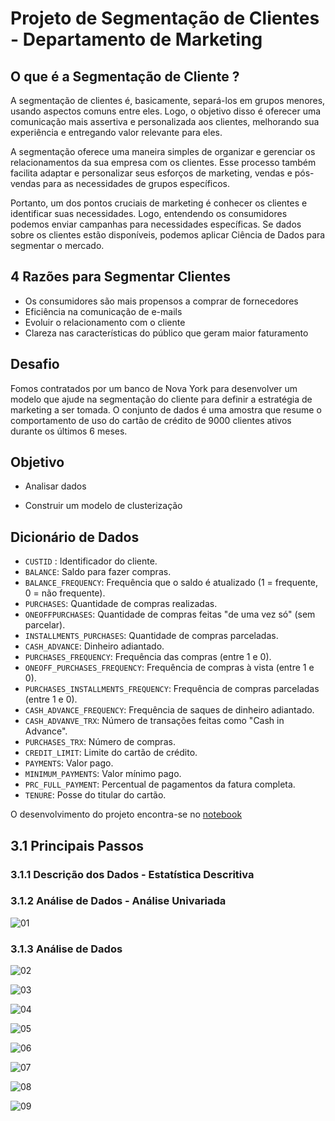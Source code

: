 # Projeto de Segmentação de Clientes - Departamento de Marketing

<h2> O que é a Segmentação de Cliente ? </h2>

A segmentação de clientes é, basicamente, separá-los em grupos menores, usando aspectos comuns entre eles. Logo, o objetivo disso é oferecer uma comunicação mais assertiva e personalizada aos clientes, melhorando sua experiência e entregando valor relevante para eles.

A segmentação oferece uma maneira simples de organizar e gerenciar os relacionamentos da sua empresa com os clientes.  Esse processo também facilita adaptar e personalizar seus esforços de marketing, vendas e pós-vendas para as necessidades de grupos específicos. 

Portanto, um dos pontos cruciais de marketing é conhecer os clientes e identificar suas necessidades. Logo, entendendo os consumidores podemos enviar campanhas para necessidades específicas. Se dados sobre os clientes estão disponíveis, podemos aplicar Ciência de Dados para segmentar o mercado.


<h2> 4 Razões para Segmentar Clientes </h2>

- Os consumidores são mais propensos a comprar de fornecedores
- Eficiência na comunicação de e-mails
- Evoluir o relacionamento com o cliente 
- Clareza nas características do público que geram maior faturamento

<h2> Desafio </h2>

Fomos contratados por um banco de Nova York para desenvolver um modelo que ajude na segmentação do cliente para definir a estratégia de marketing a ser tomada.
O conjunto de dados é uma amostra que resume o comportamento de uso do cartão de crédito de 9000 clientes ativos durante os últimos 6 meses.

<h2> Objetivo </h2>

- Analisar dados

- Construir um modelo de clusterização

<h2> Dicionário de Dados </h2>

- `CUSTID` : Identificador do cliente.
- `BALANCE`: Saldo para fazer compras.
- `BALANCE_FREQUENCY`: Frequência que o saldo é atualizado (1 = frequente, 0 = não frequente).
- `PURCHASES`: Quantidade de compras realizadas.
- `ONEOFFPURCHASES`: Quantidade de compras feitas "de uma vez só" (sem parcelar).
- `INSTALLMENTS_PURCHASES`: Quantidade de compras parceladas.
- `CASH_ADVANCE`: Dinheiro adiantado.
- `PURCHASES_FREQUENCY`: Frequência das compras (entre 1 e 0).
- `ONEOFF_PURCHASES_FREQUENCY`: Frequência de compras à vista (entre 1 e 0).
- `PURCHASES_INSTALLMENTS_FREQUENCY`: Frequência de compras parceladas (entre 1 e 0).
- `CASH_ADVANCE_FREQUENCY`: Frequência de saques de dinheiro adiantado.
- `CASH_ADVANVE_TRX`: Número de transações feitas como "Cash in Advance".
- `PURCHASES_TRX`: Número de compras.
- `CREDIT_LIMIT`: Limite do cartão de crédito.
- `PAYMENTS`: Valor pago.
- `MINIMUM_PAYMENTS`: Valor mínimo pago.
- `PRC_FULL_PAYMENT`: Percentual de pagamentos da fatura completa.
- `TENURE`: Posse do titular do cartão.


O desenvolvimento do projeto encontra-se no [notebook](https://github.com/nickolasdias/marketing/blob/main/notebooks/m01.ipynb)

## 3.1 Principais Passos

### 3.1.1 Descrição dos Dados - Estatística Descritiva


### 3.1.2 Análise de Dados - Análise Univariada

![01](https://github.com/nickolasdias/marketing/blob/main/Imagens/01.png)



### 3.1.3 Análise de Dados


![02](https://github.com/nickolasdias/marketing/blob/main/Imagens/2.png)


![03](https://github.com/nickolasdias/marketing/blob/main/Imagens/3.png)

![04](https://github.com/nickolasdias/marketing/blob/main/Imagens/4.png)

![05](https://github.com/nickolasdias/marketing/blob/main/Imagens/5.png)

![06](https://github.com/nickolasdias/marketing/blob/main/Imagens/6.png)

![07](https://github.com/nickolasdias/marketing/blob/main/Imagens/7.png)


![08](https://github.com/nickolasdias/marketing/blob/main/Imagens/corr.png)

![09](https://github.com/nickolasdias/marketing/blob/main/Imagens/elbow.png)
